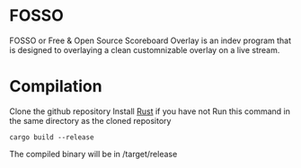 # FOSSO
FOSSO or Free & Open Source Scoreboard Overlay is an indev program that is designed to overlaying a clean customnizable overlay on a live stream.

# Compilation 
Clone the github repository
Install [Rust](https://rustup.rs/ "rustup") if you have not 
Run this command in the same directory as the cloned repository
```
cargo build --release
```
The compiled binary will be in /target/release
